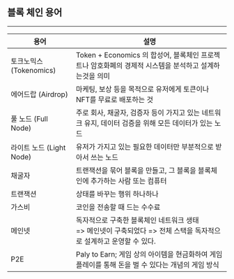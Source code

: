 ## 블록 체인 용어

---
|용어|설명|
|--|--|
|토크노믹스 (Tokenomics)|Token + Economics 의 합성어, 블록체인 프로젝트나 암호화폐의 경제적 시스템을 분석하고 설계하는것을 의미 |
|에어드랍 (Airdrop)|마케팅, 보상 등을 목적으로 유저에게 토큰이나 NFT를 무료로 배포하는 것|
|풀 노드 (Full Node)|주로 회사, 채굴자, 검증자 등이 가지고 있는 네트워크 유지, 데이터 검증을 위해 모든 데이터가 있는 노드|
|라이트 노드 (Light Node)|유저가 가지고 있는 필요한 데이터만 부분적으로 받아서 쓰는 노드|
|채굴자|트랜잭션을 묶어 블록을 만들고, 그 블록을 블록체인에 추가하는 사람 또는 컴퓨터|
|트랜잭션|상태를 바꾸는 행위 하나하나|
|가스비|코인을 전송할 때 드는 수수료|
|메인넷|독자적으로 구축한 블록체인 네트워크 생태 <br> => 메인넷이 구축되었다 => 전체 스택을 독자적으로 설계하고 운영할 수 있다.|
|P2E|Paly to Earn; 게임 상의 아이템을 현금화하여 게임 플레이를 통해 돈을 벌 수 있다는 개념의 게임 방식|
